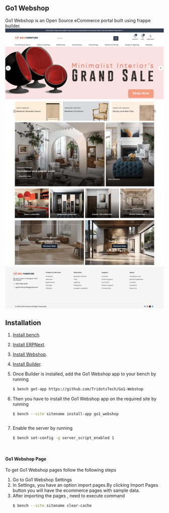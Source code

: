 ## Go1 Webshop

Go1 Webshop is an Open Source eCommerce portal built using frappe builder.
![Go1 Webshop](go1_webshop.png)

## Installation
1. [Install bench](https://github.com/frappe/bench).
2. [Install ERPNext](https://github.com/frappe/bench#installation).
3. [Install Webshop](https://github.com/frappe/webshop#installation).
4. [Install Builder](https://github.com/frappe/builder#installation).
5. Once Builder is installed, add the Go1 Webshop app to your bench by running

    ```sh
    $ bench get-app https://github.com/TridotsTech/Go1-Webshop
    ```
6. Then you have to install the Go1 Webshop app on the required site by running
    ```sh
    $ bench --site sitename install-app go1_webshop
    ```
    ```    
7. Enable the server by running
    
     ```sh
    $ bench set-config -g server_script_enabled 1
    ```
    ```   
    

#### Go1 Webshop Page

To get Go1 Webshop pages follow the following steps

1. Go to Go1 Webshop Settings
2. In Settings, you have an option import pages.By clicking Import Pages button you will have the ecommerce pages with sample data.
3. After importing the pages , need to execute command
     ```sh
    $ bench --site sitename clear-cache
    ```
